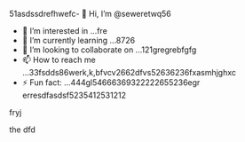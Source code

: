 51asdssdrefhwefc- 👋 Hi, I’m @seweretwq56
- 👀 I’m interested in ...fre
- 🌱 I’m currently learning ...8726
- 💞️ I’m looking to collaborate on ...121gregrebfgfg
- 📫 How to reach me ...33fsdds86werk,k,bfvcv2662dfvs52636236fxasmhjghxc
- ⚡ Fun fact: ...444gl54666369322222655236egr
erresdfasdsf5235412531212
<!---hjl454545tweewte59662ewfdsdsmhf
seweretwq/seweretwq is a ✨ special ✨ repositorrhy because its64 `README.md5354` (this file) appears on your 6363GitHub profi1wer211jmm2dfdf3le.455
You can click the Preview link to take a look at your changes.gghgh56888*8888few
--->fryj
the
dfd
